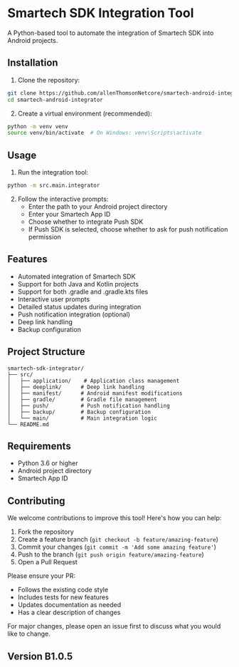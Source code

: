 # Smartech SDK Integration Tool

A Python-based tool to automate the integration of Smartech SDK into Android projects.

## Installation

1. Clone the repository:
```bash
git clone https://github.com/allenThomsonNetcore/smartech-android-integrator.git
cd smartech-android-integrator
```

2. Create a virtual environment (recommended):
```bash
python -m venv venv
source venv/bin/activate  # On Windows: venv\Scripts\activate
```


## Usage

1. Run the integration tool:
```bash
python -m src.main.integrator
```

2. Follow the interactive prompts:
   - Enter the path to your Android project directory
   - Enter your Smartech App ID
   - Choose whether to integrate Push SDK
   - If Push SDK is selected, choose whether to ask for push notification permission

## Features

- Automated integration of Smartech SDK
- Support for both Java and Kotlin projects
- Support for both .gradle and .gradle.kts files
- Interactive user prompts
- Detailed status updates during integration
- Push notification integration (optional)
- Deep link handling
- Backup configuration

## Project Structure

```
smartech-sdk-integrator/
├── src/
│   ├── application/    # Application class management
│   ├── deeplink/      # Deep link handling
│   ├── manifest/      # Android manifest modifications
│   ├── gradle/        # Gradle file management
│   ├── push/          # Push notification handling
│   ├── backup/        # Backup configuration
│   └── main/          # Main integration logic
└── README.md
```

## Requirements

- Python 3.6 or higher
- Android project directory
- Smartech App ID

## Contributing

We welcome contributions to improve this tool! Here's how you can help:

1. Fork the repository
2. Create a feature branch (`git checkout -b feature/amazing-feature`)
3. Commit your changes (`git commit -m 'Add some amazing feature'`)
4. Push to the branch (`git push origin feature/amazing-feature`)
5. Open a Pull Request

Please ensure your PR:
- Follows the existing code style
- Includes tests for new features
- Updates documentation as needed
- Has a clear description of changes

For major changes, please open an issue first to discuss what you would like to change.

## Version B1.0.5